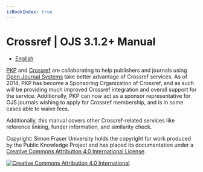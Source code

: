 ```yaml
---
isBookIndex: true
---
```

# Crossref | OJS 3.1.2+ Manual

* [English](en/)

[PKP](http://pkp.sfu.ca) and [Crossref](http://www.crossref.org/) are collaborating to help publishers and journals using [Open Journal Systems](https://pkp.sfu.ca/ojs/) take better advantage of Crossref services. As of 2014, PKP has become a Sponsoring Organization of Crossref, and as such will be providing much improved Crossref integration and overall support for the service. Additionally, PKP can now act as a sponsor representative for OJS journals wishing to apply for Crossref membership, and is in some cases able to waive fees.

Additionally, this manual covers other Crossref-related services like reference linking, funder information, and similarity check. 

Copyright: Simon Fraser University holds the copyright for work produced by the Public Knowledge Project and has placed its documentation under a [Creative Commons Attribution 4.0 International License](http://creativecommons.org/licenses/by/4.0/).

[![](https://i.creativecommons.org/l/by/4.0/88x31.png "Creative Commons Attribution 4.0 International")](http://creativecommons.org/licenses/by/4.0/)
